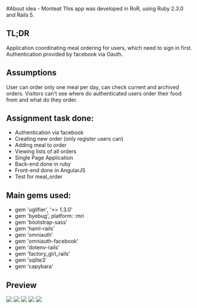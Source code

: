 #About idea - Monteat
This app was developed in RoR, using Ruby 2.3.0 and Rails 5.

## TL;DR
Application coordinating meal ordering for users, which need to sign in first. Authentication provided by facebook via Oauth.

## Assumptions
User can order only one meal per day, can check  current and archived orders.
Visitors can't see where do authenticated users order their food from and what do they order.

## Assignment task done:
* Authentication via facebook
* Creating new order (only register users can)
* Adding meal to order
* Viewing lists of all orders
* Single Page Application
* Back-end done in ruby
* Front-end done in AngularJS
* Test for meal_order

## Main gems used:
* gem 'uglifier', '>= 1.3.0'
* gem 'byebug', platform: :mri
* gem 'bootstrap-sass'
* gem 'haml-rails'
* gem 'omniauth'
* gem 'omniauth-facebook'
* gem 'dotenv-rails'
* gem 'factory_girl_rails'
* gem 'sqlite3'
* gem 'capybara'

## Preview
![](https://postimg.org/image/5bof9rph3/][img]https://s31.postimg.org/5bof9rph3/image.png)
![](https://postimg.org/image/v8i3mdt4n/][img]https://s31.postimg.org/v8i3mdt4n/image.png)
![](https://postimg.org/image/kzpmgk52v/][img]https://s31.postimg.org/kzpmgk52v/image.png)
![](https://postimg.org/image/b3ojgwzav/][img]https://s31.postimg.org/b3ojgwzav/image.png)
![](https://postimg.org/image/nwcnguawn/][img]https://s31.postimg.org/nwcnguawn/image.png)
